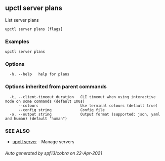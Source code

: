 ## upctl server plans

List server plans

```
upctl server plans [flags]
```

### Examples

```
upctl server plans
```

### Options

```
  -h, --help   help for plans
```

### Options inherited from parent commands

```
  -t, --client-timeout duration   CLI timeout when using interactive mode on some commands (default 1m0s)
      --colours                   Use terminal colours (default true)
      --config string             Config file
  -o, --output string             Output format (supported: json, yaml and human) (default "human")
```

### SEE ALSO

* [upctl server](upctl_server.md)	 - Manage servers

###### Auto generated by spf13/cobra on 22-Apr-2021
